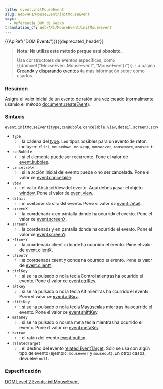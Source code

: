```yaml
---
title: event.initMouseEvent
slug: Web/API/MouseEvent/initMouseEvent
tags:
  - Referencia_DOM_de_Gecko
translation_of: Web/API/MouseEvent/initMouseEvent
---
```

{{ApiRef("DOM Events")}}{{deprecated_header}}

> **Nota:** **No utilize este método porque está obsoleto.**
>
> Usa constructores de eventos específicos, como {{domxref("MouseEvent.MouseEvent", "MouseEvent()")}}. La página [Creando y disparando eventos](/es/docs/Web/Guide/Events/Creating_and_triggering_events) da más información sobre cómo usarlos.

### Resumen

Asigna el valor inicial de un evento de ratón una vez creado (normalmente usando el método [document.createEvent](/es/docs/Web/API/Document/createEvent)).

### Sintaxis

```
event.initMouseEvent(type,canBubble,cancelable,view,detail,screenX,screenY,clientX,clientY,ctrlKey,altKey,shiftKey,metaKey,button,relatedTarget);
```

- `type`
  - : la cadena del [type](es/DOM/event.type). Los tipos posibles para un evento de ratón incluyen: `click`, `mousedown`, `mouseup`, `mouseover`, `mousemove`, `mouseout`.
- `canBubble`
  - : si el elemento puede ser recurrente. Pone el valor de [event.bubbles](es/DOM/event.bubbles).
- `cancelable`
  - : si la acción inicial del evento puede o no ser cancelada. Pone el valor de [event.cancelable](es/DOM/event.cancelable).
- `view`
  - : el valor AbstractView del evento. Aquí debes pasar el objeto [window](es/DOM/window). Pone el valor de [event.view](es/DOM/event.view).
- `detail`
  - : el contador de clic del evento. Pone el valor de [event.detail](es/DOM/event.detail).
- `screenX`
  - : la coordenada x en pantalla donde ha ocurrido el evento. Pone el valor de [event.screenX](es/DOM/event.screenX).
- `screenY`
  - : la coordenada y en pantalla donde ha ocurrido el evento. Pone el valor de [event.screenY](es/DOM/event.screenY).
- `clientX`
  - : la coordenada client x donde ha ocurrido el evento. Pone el valor de [event.clientX](es/DOM/event.clientX).
- `clientY`
  - : la coordenada client y donde ha ocurrido el evento. Pone el valor de [event.clientY](es/DOM/event.clientY).
- `ctrlKey`
  - : si se ha pulsado o no la tecla Control mientras ha ocurrido el evento. Pone el valor de [event.ctrlKey](es/DOM/event.ctrlKey).
- `altKey`
  - : si se ha pulsado o no la tecla Alt mientras ha ocurrido el evento. Pone el valor de [event.altKey](es/DOM/event.altKey).
- `shiftKey`
  - : si se ha pulsado o no la tecla Mayúsculas mientras ha ocurrido el evento. Pone el valor de [event.shiftKey](es/DOM/event.shiftKey).
- `metaKey`
  - : si se ha pulsado o no una meta tecla mientras ha ocurrido el evento. Pone el valor de [event.metaKey](es/DOM/event.metaKey).
- `button`
  - : el ratón del evento [event.button](es/DOM/event.button).
- `relatedTarget`
  - : el destino del evento [related EventTarget](es/DOM/event.relatedTarget). Sólo se usa con algún tipo de evento (ejemplo: `mouseover` y `mouseout`). En otros casos, devuelve `null`.

### Especificación

[DOM Level 2 Events: initMouseEvent](http://www.w3.org/TR/DOM-Level-2-Events/events.html#Events-Event-initMouseEvent)
